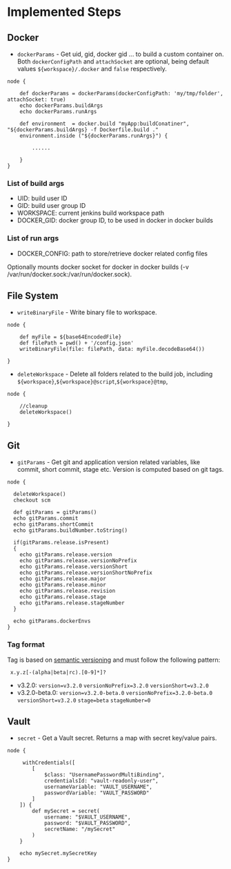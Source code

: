 # Implemented Steps

## Docker

* `dockerParams` - Get uid, gid, docker gid ... to build a custom container on. Both `dockerConfigPath` and `attachSocket` are optional, being default values `${workspace}/.docker` and `false` respectively.

```
node {

    def dockerParams = dockerParams(dockerConfigPath: 'my/tmp/folder', attachSocket: true)
    echo dockerParams.buildArgs
    echo dockerParams.runArgs
    
    def environment  = docker.build "myApp:buildConatiner", "${dockerParams.buildArgs} -f Dockerfile.build ."
    environment.inside ("${dockerParams.runArgs}") {
    
        ......
    
    }
}

```

### List of build args

* UID: build user ID 
* GID: build user group ID
* WORKSPACE: current jenkins build workspace path
* DOCKER_GID: docker group ID, to be used in docker in docker builds

### List of run args

* DOCKER_CONFIG: path to store/retrieve docker related config files

Optionally mounts docker socket for docker in docker builds (-v /var/run/docker.sock:/var/run/docker.sock).

## File System

* `writeBinaryFile` - Write binary file to workspace.

```
node {

    def myFile = ${base64EncodedFile}
    def filePath = pwd() + '/config.json'
    writeBinaryFile(file: filePath, data: myFile.decodeBase64())

}
```

* `deleteWorkspace` - Delete all folders related to the build job, including `${workspace}`,`${workspace}@script`,`${workspace}@tmp`, 

```
node {

    //cleanup
    deleteWorkspace()

}
```

## Git

* `gitParams` - Get git and application version related variables, like commit, short commit, stage etc. Version is computed based on git tags.

```
node {

  deleteWorkspace()
  checkout scm
  
  def gitParams = gitParams()
  echo gitParams.commit
  echo gitParams.shortCommit
  echo gitParams.buildNumber.toString()

  if(gitParams.release.isPresent)
  {
    echo gitParams.release.version
    echo gitParams.release.versionNoPrefix
    echo gitParams.release.versionShort
    echo gitParams.release.versionShortNoPrefix
    echo gitParams.release.major
    echo gitParams.release.minor
    echo gitParams.release.revision
    echo gitParams.release.stage
    echo gitParams.release.stageNumber
  }
  
  echo gitParams.dockerEnvs
}

```

### Tag format

Tag is based on [semantic versioning](http://semver.org/) and must follow the following pattern:

` x.y.z[-(alpha|beta|rc).[0-9]*]?`

* v3.2.0: `version=v3.2.0` `versionNoPrefix=3.2.0` `versionShort=v3.2.0`
* v3.2.0-beta.0: `version=v3.2.0-beta.0` `versionNoPrefix=3.2.0-beta.0` `versionShort=v3.2.0` `stage=beta` `stageNumber=0`

## Vault

* `secret` - Get a Vault secret. Returns a map with secret key/value pairs.

```
node {

     withCredentials([
        [
            $class: "UsernamePasswordMultiBinding",
            credentialsId: "vault-readonly-user",
            usernameVariable: "VAULT_USERNAME",
            passwordVariable: "VAULT_PASSWORD"
        ]
    ]) {
        def mySecret = secret(
            username: "$VAULT_USERNAME",
            password: "$VAULT_PASSWORD",
            secretName: "/mySecret"
        )
    }
    
    echo mySecret.mySecretKey
}
```

